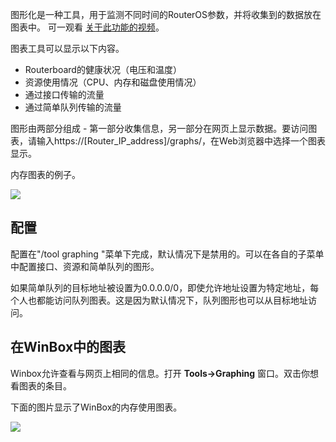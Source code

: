 图形化是一种工具，用于监测不同时间的RouterOS参数，并将收集到的数据放在图表中。 
可一观看 [关于此功能的视频](https://youtu.be/FTQEnDZVHNc)。

图表工具可以显示以下内容。

- Routerboard的健康状况（电压和温度）
- 资源使用情况（CPU、内存和磁盘使用情况）
- 通过接口传输的流量
- 通过简单队列传输的流量

图形由两部分组成 - 第一部分收集信息，另一部分在网页上显示数据。要访问图表，请输入https://[Router_IP_address]/graphs/，在Web浏览器中选择一个图表显示。

内存图表的例子。

![](https://help.mikrotik.com/docs/download/attachments/22773810/Graphing-mem.png?version=2&modificationDate=1585904641333&api=v2)

## 配置

配置在"/tool graphing "菜单下完成，默认情况下是禁用的。可以在各自的子菜单中配置接口、资源和简单队列的图形。

 如果简单队列的目标地址被设置为0.0.0.0/0，即使允许地址设置为特定地址，每个人也都能访问队列图表。这是因为默认情况下，队列图形也可以从目标地址访问。

## 在WinBox中的图表

Winbox允许查看与网页上相同的信息。打开 **Tools->Graphing** 窗口。双击你想看图表的条目。

下面的图片显示了WinBox的内存使用图表。

![](https://help.mikrotik.com/docs/download/attachments/22773810/Graphing-mem-winbox.png?version=1&modificationDate=1585904657607&api=v2)